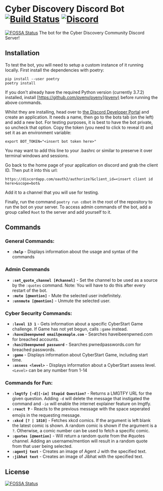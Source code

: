 # Cyber Discovery Discord Bot [![Build Status](https://travis-ci.com/CyberDiscovery/cyberdisc-bot.svg?branch=master)](https://travis-ci.com/CyberDiscovery/cyberdisc-bot) [![Discord](https://discordapp.com/api/guilds/409851296116375565/embed.png)](https://discord.gg/AQPh34Y)
[![FOSSA Status](https://app.fossa.io/api/projects/git%2Bgithub.com%2Fjos-b%2Fcyberdisc-bot.svg?type=shield)](https://app.fossa.io/projects/git%2Bgithub.com%2Fjos-b%2Fcyberdisc-bot?ref=badge_shield)
The bot for the Cyber Discovery Community Discord Server!

## Installation
To test the bot, you will need to setup a custom instance of it running locally. First install the dependencies with poetry:
```
pip install --user poetry
poetry install
```
If you don't already have the required Python version (currently 3.7.2) installed, install [https://github.com/pyenv/pyenv](pyenv) before running the above commands.

Whilst they are installing, head over to [the Discord Developer Portal](https://discordapp.com/developers/applications/) and create an application.
It needs a name, then go to the bots tab (on the left) and add a new bot. For testing purposes, it is best to have the bot private, so uncheck that option.
Copy the token (you need to click to reveal it) and set it as an environment variable:
```
export BOT_TOKEN="<insert bot token here>"
```
You may want to add this line to your .bashrc or similar to preserve it over terminal windows and sessions.

Go back to the home page of your application on discord and grab the client ID. Then put it into this url:
```
https://discordapp.com/oauth2/authorize?&client_id=<insert client id here>&scope=bot&
```

Add it to a channel that you will use for testing.

Finally, run the command `poetry run cdbot` in the root of the repository to run the bot on your server. To access admin commands of the bot, add a group called `Root` to the server and add yourself to it.


## Commands
### General Commands:
* **`:help`** - Displays information about the usage and syntax of the commands

### Admin Commands
* **`:set_quote_channel [#channel]`** - Set the channel to be used as a source by the `:quotes` command. Note: You will have to do this after every restart of the bot.
* **`:mute [@mention]`** - Mute the selected user indefinitely.
* **`:unnmute [@mention]`** - Unmute the selected user.

### Cyber Security Commands:
* **`:level 13 1`** - Gets information about a specific CyberStart Game challenge. If Game has not yet begun, calls `:game` instead.
* **`:haveibeenpwned email@exmaple.com`** - Searches haveibeenpwned.com for breached accounts.
* **`:hasitbeenpwned password`** - Searches pwnedpasswords.com for breached passwords.
* **`:game`** - Displays information about CyberStart Game, including start time.
* **`:assess <level>`** - Displays information about a CyberStart assess level. `<Level>` can be any number from 1-14

### Commands for Fun:
* **`:lmgtfy [-d][-ie] Stupid Question?`** - Returns a LMGTFY URL for the given question.  Adding `-d` will delete the message that instigated the command and `-ie` will enable the internet explainer feature on lmgtfy.
* **`:react ❓`** - Reacts to the previous message with the space seperated emojis in the requesting message.
* **`:xkcd [? | 1810]`** - Fetches xkcd comics. If the argument is left blank the latest comic is shown.  A random comic is shown if the argument is a `?`.  Otherwise, a comic number can be used to fetch a specific comic.
* **`:quotes [@mention]`** - Will return a random quote from the #quotes channel. Adding an username/mention will result in a random quote from that user being selected.
* **`:agentj text`** - Creates an image of Agent J with the specified text.
* **`:jibhat text`** - Creates an image of Jibhat with the specified text.


## License
[![FOSSA Status](https://app.fossa.io/api/projects/git%2Bgithub.com%2Fjos-b%2Fcyberdisc-bot.svg?type=large)](https://app.fossa.io/projects/git%2Bgithub.com%2Fjos-b%2Fcyberdisc-bot?ref=badge_large)